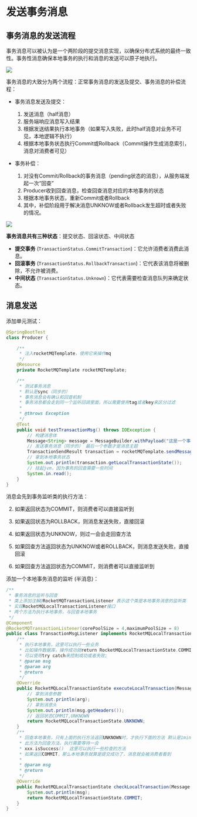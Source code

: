 # 发送事务消息

## 事务消息的发送流程

事务消息可以被认为是一个两阶段的提交消息实现，以确保分布式系统的最终一致性。事务性消息确保本地事务的执行和消息的发送可以原子地执行。

![](https://cdn.jsdelivr.net/gh/letengzz/tc2/img202403192216672.png)

事务消息的大致分为两个流程：正常事务消息的发送及提交、事务消息的补偿流程：

- 事务消息发送及提交：
  1. 发送消息（half消息）
  2. 服务端响应消息写入结果
  3. 根据发送结果执行本地事务（如果写入失败，此时half消息对业务不可见，本地逻辑不执行）
  4. 根据本地事务状态执行Commit或Rollback（Commit操作生成消息索引，消息对消费者可见）

- 事务补偿：
  1. 对没有Commit/Rollback的事务消息（pending状态的消息），从服务端发起一次“回查”
  2. Producer收到回查消息，检查回查消息对应的本地事务的状态
  3. 根据本地事务状态，重新Commit或者Rollback
  4. 其中，补偿阶段用于解决消息UNKNOW或者Rollback发生超时或者失败的情况。


![](https://cdn.jsdelivr.net/gh/letengzz/tc2/img202403192217004.png)

**事务消息共有三种状态**：提交状态、回滚状态、中间状态

- **提交事务** (`TransactionStatus.CommitTransaction`)：它允许消费者消费此消息。
- **回滚事务** (`TransactionStatus.RollbackTransaction`)：它代表该消息将被删除，不允许被消费。
- **中间状态** (`TransactionStatus.Unknown`)：它代表需要检查消息队列来确定状态。

## 消息发送

添加单元测试：

```java
@SpringBootTest
class Producer {

    /**
     * 注入rocketMQTemplate，使用它来操作mq
     */
    @Resource
    private RocketMQTemplate rocketMQTemplate;

    /**
     * 测试事务消息
     * 默认是sync（同步的）
     * 事务消息会有确认和回查机制
     * 事务消息都会走到同一个监听回调里面，所以需要使用tag或者key来区分过滤
     *
     * @throws Exception
     */
    @Test
    public void testTransactionMsg() throws IOException {
        // 构建消息体
        Message<String> message = MessageBuilder.withPayload("这是一个事务消息").build();
        // 发送事务消息（同步的） 最后一个参数才是消息主题
        TransactionSendResult transaction = rocketMQTemplate.sendMessageInTransaction("TransactionTopicTest", message, "消息的参数");
        // 拿到本地事务状态
        System.out.println(transaction.getLocalTransactionState());
        // 挂起jvm，因为事务的回查需要一些时间
        System.in.read();
    }
}
```

消息会先到事务监听类的执行方法：

2. 如果返回状态为COMMIT，则消费者可以直接监听到

3. 如果返回状态为ROLLBACK，则消息发送失败，直接回滚

4. 如果返回状态为UNKNOW，则过一会会走回查方法

5. 如果回查方法返回状态为UNKNOW或者ROLLBACK，则消息发送失败，直接回滚
6. 如果回查方法返回状态为COMMIT，则消费者可以直接监听到

添加一个本地事务消息的监听 (半消息)：

```java
/**
 * 事务消息的监听与回查
 * 类上添加注解@RocketMQTransactionListener 表示这个类是本地事务消息的监听类
 * 实现RocketMQLocalTransactionListener接口
 * 两个方法为执行本地事务，与回查本地事务
 */
@Component
@RocketMQTransactionListener(corePoolSize = 4,maximumPoolSize = 8)
public class TransactionMsgListener implements RocketMQLocalTransactionListener {
    /**
     * 执行本地事务，这里可以执行一些业务
     * 比如操作数据库，操作成功就return RocketMQLocalTransactionState.COMMIT;
     * 可以使用try catch来控制成功或者失败;
     * @param msg
     * @param arg
     * @return
     */
    @Override
    public RocketMQLocalTransactionState executeLocalTransaction(Message msg, Object arg) {
        // 拿到消息参数
        System.out.println(arg);
        // 拿到消息头
        System.out.println(msg.getHeaders());
        // 返回状态COMMIT,UNKNOWN
        return RocketMQLocalTransactionState.UNKNOWN;
    }
    /**
     * 回查本地事务，只有上面的执行方法返回UNKNOWN时，才执行下面的方法 默认是1min回查
     * 此方法为回查方法，执行需要等待一会
     * xxx.isSuccess()  这里可以执行一些检查的方法
     * 如果返回COMMIT，那么本地事务就算是提交成功了，消息就会被消费者看到
     *
     * @param msg
     * @return
     */
    @Override
    public RocketMQLocalTransactionState checkLocalTransaction(Message msg) {
        System.out.println(msg);
        return RocketMQLocalTransactionState.COMMIT;
    }
}
```

